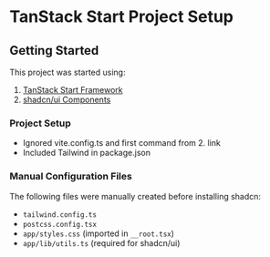 # TanStack Start Project Setup

## Getting Started

This project was started using:

1. [TanStack Start Framework](https://tanstack.com/start/latest/docs/framework/react/build-from-scratch)
2. [shadcn/ui Components](https://ui.shadcn.com/docs/installation/tanstack)

### Project Setup

- Ignored vite.config.ts and first command from 2. link
- Included Tailwind in package.json

### Manual Configuration Files

The following files were manually created before installing shadcn:

- `tailwind.config.ts`
- `postcss.config.tsx`
- `app/styles.css` (imported in `__root.tsx`)
- `app/lib/utils.ts` (required for shadcn/ui)

